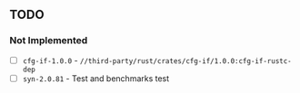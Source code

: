 ## TODO

### Not Implemented

- [ ] `cfg-if-1.0.0` - `//third-party/rust/crates/cfg-if/1.0.0:cfg-if-rustc-dep`
- [ ] `syn-2.0.81` - Test and benchmarks test
